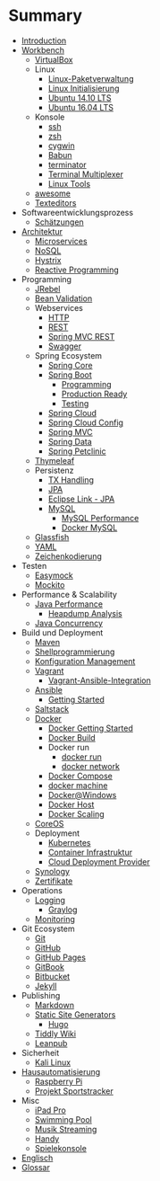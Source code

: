 # Summary

* [Introduction](README.md)
* [Workbench](workbench.md)
   * [VirtualBox](virtualbox.md)
   * Linux
       * [Linux-Paketverwaltung](linux_paketverwaltung.md)
       * [Linux Initialisierung](linux_initialization.md)
       * [Ubuntu 14.10 LTS](ubuntu_1410_lts.md)
       * [Ubuntu 16.04 LTS](ubuntu_1604_lts.md)
   * Konsole
       * [ssh](ssh.md)
       * [zsh](zsh.md)
       * [cygwin](cygwin.md)
       * [Babun](babun.md)
       * [terminator](terminator.md)
       * [Terminal Multiplexer](terminalMultiplexer.md)
       * [Linux Tools](linux_tools.md)
   * [awesome](awesome.md)
   * [Texteditors](texteditors.md)
* Softwareentwicklungsprozess
   * [Schätzungen](estimations.md)
* [Architektur](architecture.md)
   * [Microservices](microservices.md)
   * [NoSQL](nosql.md)
   * [Hystrix](hystrix.md)
   * [Reactive Programming](reactiveProgramming.md)
* Programming
   * [JRebel](jrebel.md)
   * [Bean Validation](java_beanValidation.md)
   * Webservices
       * [HTTP](http.md)
       * [REST](rest.md)
       * [Spring MVC REST](springMvc_rest.md)
       * [Swagger](swagger.md)
   * Spring Ecosystem
       * [Spring Core](springCore.md)
       * [Spring Boot](springBoot.md)
           * [Programming](springBoot_programming.md)
           * [Production Ready](springBoot_productionReady.md)
           * [Testing](springBoot_testing.md)
       * [Spring Cloud](springCloud.md)
       * [Spring Cloud Config](springCloudConfig.md)
       * [Spring MVC](springMvc.md)
       * [Spring Data](springData.md)
       * [Spring Petclinic](spring_petclinic.md)
   * [Thymeleaf](thymeleaf.md)
   * Persistenz
       * [TX Handling](txHandling.md)
       * [JPA](jpa.md)
       * [Eclipse Link - JPA](eclipseLink.md)
       * [MySQL](mysql.md)
           * [MySQL Performance](mysql_performance.md)
           * [Docker MySQL](docker_mysql.md)
   * [Glassfish](glassfish.md)
   * [YAML](yaml.md)
   * [Zeichenkodierung](characterEncoding.md)
* Testen
   * [Easymock](easymock.md)
   * [Mockito](mockito.md)
* Performance & Scalability
  * [Java Performance](java_performance.md)
    * [Heapdump Analysis](heapdump_analysis.md)
  * [Java Concurrency](java_concurrency.md)
* Build und Deployment
   * [Maven](maven.md)
   * [Shellprogrammierung](shellprogramming.md)
   * [Konfiguration Management](configurationManagement.md)
   * [Vagrant](vagrant.md)
       * [Vagrant-Ansible-Integration](vagrant_ansibleIntegration.md)
   * [Ansible](ansible.md)
       * [Getting Started](ansible_gettingStarted.md)
   * [Saltstack](saltstack.md)
   * [Docker](docker.md)
       * [Docker Getting Started](docker_gettingStarted.md)
       * [Docker Build](docker_build.md)
       * Docker run
           * [docker run](docker_run.md)
           * [docker network](docker_network.md)
       * [Docker Compose](docker_compose.md)
       * [docker machine](docker_machine.md)
       * [Docker@Windows](docker_windows.md)
       * [Docker Host](docker_host.md)
       * [Docker Scaling](docker_scaling.md)
   * [CoreOS](coreos.md)
   * Deployment
       * [Kubernetes](kubernetes.md)
       * [Container Infrastruktur](containerInfrastructure.md)
       * [Cloud Deployment Provider](cloudDeployment_provider.md)
   * [Synology](synology.md)
   * [Zertifikate](certificates.md)
* Operations
  * [Logging](logging.md)
    * [Graylog](graylog.md)
  * [Monitoring](monitoring.md)
* Git Ecosystem
   * [Git](git.md)
   * [GitHub](github.md)
   * [GitHub Pages](githubPages.md)
   * [GitBook](gitbook.md)
   * [Bitbucket](bitbucket.md)
   * [Jekyll](jekyll.md)
* Publishing
   * [Markdown](markdown.md)
   * [Static Site Generators](staticSiteGenerators.md)
       * [Hugo](hugo.md)
   * [Tiddly Wiki](tiddlyWiki.md)
   * [Leanpub](leanpub.md)
* Sicherheit
   * [Kali Linux](kaliLinux.md)
* [Hausautomatisierung](homeAutomation.md)
   * [Raspberry Pi](raspberrypi.md)
   * [Projekt Sportstracker](projekt_sportstracker.md)
* Misc
   * [iPad Pro](ipadPro.md)
   * [Swimming Pool](swimmingPool.md)
   * [Musik Streaming](musicstreaming.md)
   * [Handy](handy.md)
   * [Spielekonsole](spielekonsole.md)
* [Englisch](englisch.md)
* [Glossar](GLOSSARY.md)
